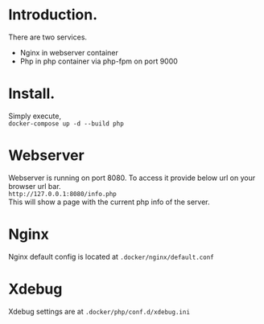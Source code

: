 # Introduction.
There are two services.
- Nginx in webserver container
- Php in php container via php-fpm on port 9000

# Install.
Simply execute,  
`docker-compose up -d --build php`

# Webserver  
Webserver is running on port 8080.
To access it provide below url on your browser url bar.  
`http://127.0.0.1:8080/info.php`  
This will show a page with the current php info of the server.

# Nginx
Nginx default config is located at `.docker/nginx/default.conf`

# Xdebug
Xdebug settings are at `.docker/php/conf.d/xdebug.ini`